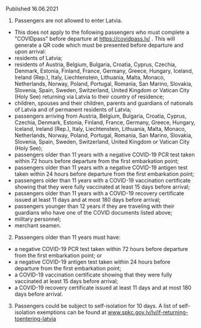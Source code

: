 Published 16.06.2021
1. Passengers are not allowed to enter Latvia. 
- This does not apply to the following passengers who must complete a "COVIDpass" before departure at <a href="https://covidpass.lv/">https://covidpass.lv/</a> . This will generate a QR code which must be presented before departure and upon arrival:
- residents of Latvia;
- residents of Austria, Belgium, Bulgaria, Croatia, Cyprus, Czechia, Denmark, Estonia, Finland, France, Germany, Greece, Hungary, Iceland, Ireland (Rep.), Italy, Liechtenstein, Lithuania, Malta, Monaco, Netherlands, Norway, Poland, Portugal, Romania, San Marino, Slovakia, Slovenia, Spain, Sweden, Switzerland, United Kingdom or Vatican City (Holy See) returning via Latvia to their country of residence;
- children, spouses and their children, parents and guardians of nationals of Latvia and of permanent residents of Latvia;
- passengers arriving from Austria, Belgium, Bulgaria, Croatia, Cyprus, Czechia, Denmark, Estonia, Finland, France, Germany, Greece, Hungary, Iceland, Ireland (Rep.), Italy, Liechtenstein, Lithuania, Malta, Monaco, Netherlands, Norway, Poland, Portugal, Romania, San Marino, Slovakia, Slovenia, Spain, Sweden, Switzerland, United Kingdom or Vatican City (Holy See);
- passengers older than 11 years with a negative COVID-19 PCR test taken within 72 hours before departure from the first embarkation point;
- passengers older than 11 years with a negative COVID-19 antigen test taken within 24 hours before departure from the first embarkation point;
- passengers older than 11 years with a COVID-19 vaccination certificate showing that they were fully vaccinated at least 15 days before arrival;
- passengers older than 11 years with a COVID-19 recovery certificate issued at least 11 days and at most 180 days before arrival;
- passengers younger than 12 years if they are traveling with their guardians who have one of the COVID documents listed above;
- military personnel;
- merchant seamen.
2. Passengers older than 11 years must have:
- a negative COVID-19 PCR test taken within 72 hours before departure from the first embarkation point; or
- a negative COVID-19 antigen test taken within 24 hours before departure from the first embarkation point;
- a COVID-19 vaccination certificate showing that they were fully vaccinated at least 15 days before arrival;
- a COVID-19 recovery certificate issued at least 11 days and at most 180 days before arrival.
3. Passengers could be subject to self-isolation for 10 days. A list of self-isolation exemptions can be found at <a href="http://www.spkc.gov.lv/lv/if-returning-toentering-latvia">www.spkc.gov.lv/lv/if-returning-toentering-latvia</a> 

